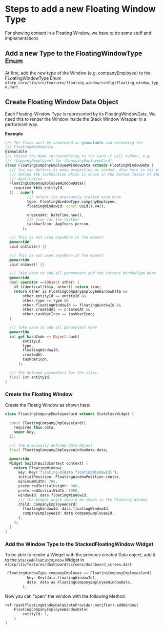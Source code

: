 # Steps to add a new Floating Window Type

For showing content in a Floating Window, we have to do some stuff and implementations

## Add a new Type to the FloatingWindowType Enum

At first, add the new type of the Window (e.g. companyEmployee) to the FLoatingWindowType Enum `elbrp_core/lib/src/features/floating_window/config/floating_window_type.dart`

## Create Floating Window Data Object

Each Floating-Window Type is represented by its FloatingWindowData. We need this to render the Window inside the Stack Window Wrapper in a performant way.

**Example**


```dart
/// The Class must be annotated as @immutable and extending the
/// FloatingWindowData
@immutable
/// Choose the Name correpsondeing to the Card it will redner, e.g. 
/// [CompanyEmmployee] for [CoompanyEmployeeCard]
class FloatingCompanyEmployeeWindowData extends FloatingWindowData {
  /// You can defines as many properties as needed, also here is the place to 
  /// define the taskbarIcon which is shown in the bottom Tasbar of the 
  /// Application
  FloatingCompanyEmployeeWindowData({
    required this.entityId,
  }) : super(
          /// Select the previously created enum here
          type: FloatingWindowType.companyEmployee,
          floatingWindowId: const Uuid().v4(),

          createdAt: DateTime.now(),
          /// Icon for the Taskbar
          taskbarIcon: AppIcons.person,
        );

  /// This is not used anywhere at the moment
  @override
  void onClose() {}

  /// This is not used anywhere at the moment
  @override
  void onSave() {}

  /// Take care to add all parameters and the correct WindowType here
  @override
  bool operator ==(Object other) {
    if (identical(this, other)) return true;
    return other is FloatingCompanyEmployeeWindowData &&
        other.entityId == entityId &&
        other.type == type &&
        other.floatingWindowId == floatingWindowId &&
        other.createdAt == createdAt &&
        other.taskbarIcon == taskbarIcon;
  }

  /// Take care to add all parameters here
  @override
  int get hashCode => Object.hash(
        entityId,
        type,
        floatingWindowId,
        createdAt,
        taskbarIcon,
      );

  /// The defined parameters for the class
  final int entityId;
}

```

### Create the Floating Window 

Create the Floatig Window as shown here:

```dart
class FloatingCompanyEmployeeCard extends StatelessWidget {
  
  const FloatingCompanyEmployeeCard({
    required this.data,
    super.key,
  });

  /// The previously defined data Object
  final FloatingCompanyEmployeeWindowData data;

  @override
  Widget build(BuildContext context) {
    return FloatingWindow(
      key: Key('floating-${data.floatingWindowId}'),
      initialPosition: FloatingWindowPosition.center,
      minimumWidth: 700,
      preferredInitialHeight: 900,
      preferredInitialWidth: 1000,
      windowId: data.floatingWindowId,
      /// The Widget which should be shown in the Floating Window
      child: CompanyEmployeeCard(
        floatingWindowId: data.floatingWindowId,
        companyEmployeeId: data.companyEmployeeId,
      ),
    );
  }
}
```



### Add the Window Type to the StackedFloatingWindow Widget

To be able to render a Widget with the previous created Data object, add it to the `StackedFloatingWindow` Widget in `elbrp/lib/features/dashboard/screens/dashboard_screen.dart`

```dart
 FloatingWindowType.companyEmployee => FloatingCompanyEmployeeCard(
          key: Key(data.floatingWindowId),
          data: data as FloatingCompanyEmployeeWindowData,
        ),

```

Now you can "open" the window with the following Method:

```dart
ref.read(floatingWindowDataStateProvider.notifier).addWindow(
    FloatingCompanyEmployeeWindowData(
        entityId: 1,
    )
)






